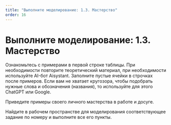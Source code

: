 ```yaml
---
title: "Выполните моделирование: 1.3. Мастерство"
order: 16
---
```


# Выполните моделирование: 1.3. Мастерство



Ознакомьтесь с примерами в первой строке таблицы. При необходимости повторите теоретический материал, при необходимости используйте AI-бот Aisystant. Заполните пустые ячейки в строчках после примеров. Если вам не хватает кругозора, чтобы подобрать нужные слова и обозначения (названия), то используйте для этого ChatGPT или Google.

Приведите примеры своего личного мастерства в работе и досуге.

Найдите в рабочем пространстве для моделирования соответствующее задание по номеру и выполните все его пункты.

